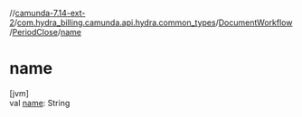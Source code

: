 //[camunda-7.14-ext-2](../../../../index.md)/[com.hydra_billing.camunda.api.hydra.common_types](../../index.md)/[DocumentWorkflow](../index.md)/[PeriodClose](index.md)/[name](name.md)

# name

[jvm]\
val [name](name.md): String
